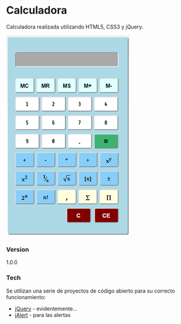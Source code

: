 # Calculadora

Calculadora realizada utilizando HTML5, CSS3 y jQuery.

![alt tag](https://github.com/BegoUrsus/calculadora_jquery/blob/gh-pages/images/captura01.png)

### Version
1.0.0

### Tech

Se utilizan una serie de proyectos de código abierto para su correcto funcionamiento:

* [jQuery] - evidentemente...
* [jAlert] - para las alertas 
 




[jQuery]: <http://jquery.com>
[jAlert]: <http://flwebsites.biz/jAlert/>
